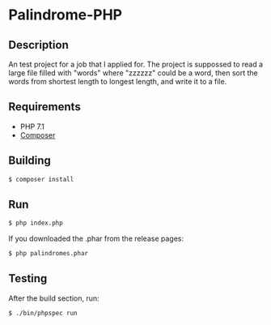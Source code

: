 # Palindrome-PHP

## Description

An test project for a job that I applied for. The project is suppossed to read a large file filled with "words" where "zzzzzz" could be a word, then sort the words from shortest length to longest length, and write it to a file.

## Requirements

- PHP 7.1
- [Composer](https://getcomposer.org/)

## Building

```bash
$ composer install
```

## Run

```bash
$ php index.php
```

If you downloaded the .phar from the release pages:

```bash
$ php palindromes.phar
```

## Testing

After the build section, run:

```bash
$ ./bin/phpspec run
```